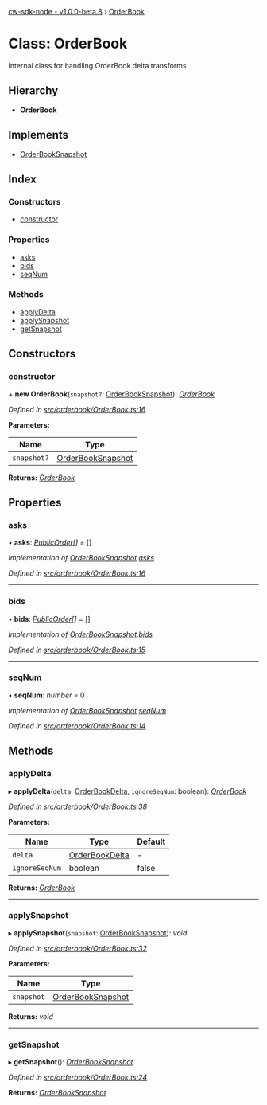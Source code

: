 [cw-sdk-node - v1.0.0-beta.8](../README.md) › [OrderBook](orderbook.md)

# Class: OrderBook

Internal class for handling OrderBook delta transforms

## Hierarchy

* **OrderBook**

## Implements

* [OrderBookSnapshot](../interfaces/orderbooksnapshot.md)

## Index

### Constructors

* [constructor](orderbook.md#constructor)

### Properties

* [asks](orderbook.md#asks)
* [bids](orderbook.md#bids)
* [seqNum](orderbook.md#seqnum)

### Methods

* [applyDelta](orderbook.md#applydelta)
* [applySnapshot](orderbook.md#applysnapshot)
* [getSnapshot](orderbook.md#getsnapshot)

## Constructors

###  constructor

\+ **new OrderBook**(`snapshot?`: [OrderBookSnapshot](../interfaces/orderbooksnapshot.md)): *[OrderBook](orderbook.md)*

*Defined in [src/orderbook/OrderBook.ts:16](https://github.com/cryptowatch/cw-sdk-node/blob/master/src/orderbook/OrderBook.ts#L16)*

**Parameters:**

Name | Type |
------ | ------ |
`snapshot?` | [OrderBookSnapshot](../interfaces/orderbooksnapshot.md) |

**Returns:** *[OrderBook](orderbook.md)*

## Properties

###  asks

• **asks**: *[PublicOrder](../interfaces/publicorder.md)[]* =  []

*Implementation of [OrderBookSnapshot](../interfaces/orderbooksnapshot.md).[asks](../interfaces/orderbooksnapshot.md#asks)*

*Defined in [src/orderbook/OrderBook.ts:16](https://github.com/cryptowatch/cw-sdk-node/blob/master/src/orderbook/OrderBook.ts#L16)*

___

###  bids

• **bids**: *[PublicOrder](../interfaces/publicorder.md)[]* =  []

*Implementation of [OrderBookSnapshot](../interfaces/orderbooksnapshot.md).[bids](../interfaces/orderbooksnapshot.md#bids)*

*Defined in [src/orderbook/OrderBook.ts:15](https://github.com/cryptowatch/cw-sdk-node/blob/master/src/orderbook/OrderBook.ts#L15)*

___

###  seqNum

• **seqNum**: *number* = 0

*Implementation of [OrderBookSnapshot](../interfaces/orderbooksnapshot.md).[seqNum](../interfaces/orderbooksnapshot.md#seqnum)*

*Defined in [src/orderbook/OrderBook.ts:14](https://github.com/cryptowatch/cw-sdk-node/blob/master/src/orderbook/OrderBook.ts#L14)*

## Methods

###  applyDelta

▸ **applyDelta**(`delta`: [OrderBookDelta](../interfaces/orderbookdelta.md), `ignoreSeqNum`: boolean): *[OrderBook](orderbook.md)*

*Defined in [src/orderbook/OrderBook.ts:38](https://github.com/cryptowatch/cw-sdk-node/blob/master/src/orderbook/OrderBook.ts#L38)*

**Parameters:**

Name | Type | Default |
------ | ------ | ------ |
`delta` | [OrderBookDelta](../interfaces/orderbookdelta.md) | - |
`ignoreSeqNum` | boolean | false |

**Returns:** *[OrderBook](orderbook.md)*

___

###  applySnapshot

▸ **applySnapshot**(`snapshot`: [OrderBookSnapshot](../interfaces/orderbooksnapshot.md)): *void*

*Defined in [src/orderbook/OrderBook.ts:32](https://github.com/cryptowatch/cw-sdk-node/blob/master/src/orderbook/OrderBook.ts#L32)*

**Parameters:**

Name | Type |
------ | ------ |
`snapshot` | [OrderBookSnapshot](../interfaces/orderbooksnapshot.md) |

**Returns:** *void*

___

###  getSnapshot

▸ **getSnapshot**(): *[OrderBookSnapshot](../interfaces/orderbooksnapshot.md)*

*Defined in [src/orderbook/OrderBook.ts:24](https://github.com/cryptowatch/cw-sdk-node/blob/master/src/orderbook/OrderBook.ts#L24)*

**Returns:** *[OrderBookSnapshot](../interfaces/orderbooksnapshot.md)*
